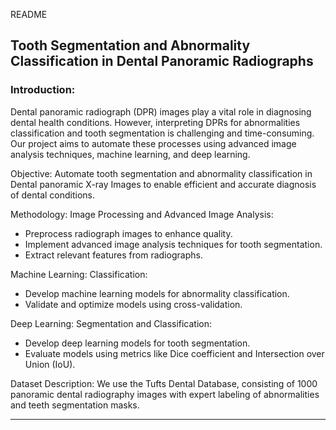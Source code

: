 README

 Tooth Segmentation and Abnormality Classification in Dental Panoramic Radiographs
---

### Introduction:
Dental panoramic radiograph (DPR) images play a vital role in diagnosing dental health conditions. 
However, interpreting DPRs for abnormalities classification and tooth segmentation is challenging and time-consuming. 
Our project aims to automate these processes using advanced image analysis techniques, machine learning, and deep learning.

Objective:
Automate tooth segmentation and abnormality classification in Dental panoramic X-ray Images to enable efficient and accurate diagnosis of dental conditions.

Methodology:
Image Processing and Advanced Image Analysis:
- Preprocess radiograph images to enhance quality.
- Implement advanced image analysis techniques for tooth segmentation.
- Extract relevant features from radiographs.

Machine Learning: Classification:
- Develop machine learning models for abnormality classification.
- Validate and optimize models using cross-validation.

Deep Learning: Segmentation and Classification:
- Develop deep learning models for tooth segmentation.
- Evaluate models using metrics like Dice coefficient and Intersection over Union (IoU).

 Dataset Description:
We use the Tufts Dental Database, consisting of 1000 panoramic dental radiography images with expert labeling of abnormalities and teeth segmentation masks.

---
